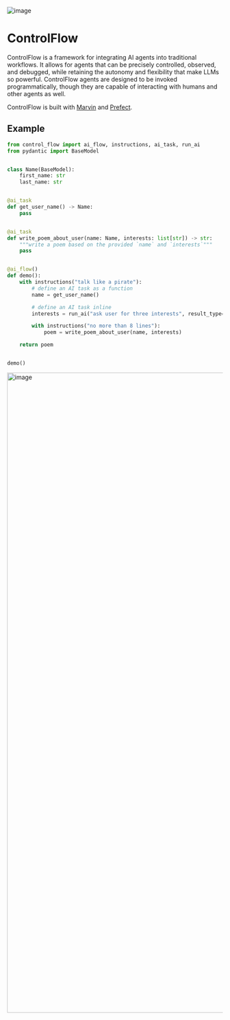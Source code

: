 ![image](https://github.com/jlowin/ControlFlow/assets/153965/2d779a8e-4400-4b04-ad30-60af56db7674)

# ControlFlow

ControlFlow is a framework for integrating AI agents into traditional workflows. It allows for agents that can be precisely controlled, observed, and debugged, while retaining the autonomy and flexibility that make LLMs so powerful. ControlFlow agents are designed to be invoked programmatically, though they are capable of interacting with humans and other agents as well.

ControlFlow is built with [Marvin](https://github.com/prefecthq/marvin) and [Prefect](https://github.com/prefecthq/prefect).

## Example

```python
from control_flow import ai_flow, instructions, ai_task, run_ai
from pydantic import BaseModel


class Name(BaseModel):
    first_name: str
    last_name: str


@ai_task
def get_user_name() -> Name:
    pass


@ai_task
def write_poem_about_user(name: Name, interests: list[str]) -> str:
    """write a poem based on the provided `name` and `interests`"""
    pass


@ai_flow()
def demo():
    with instructions("talk like a pirate"):
        # define an AI task as a function
        name = get_user_name()

        # define an AI task inline
        interests = run_ai("ask user for three interests", result_type=list[str])

        with instructions("no more than 8 lines"):
            poem = write_poem_about_user(name, interests)

    return poem


demo()

```

<img width="1491" alt="image" src="https://github.com/jlowin/ControlFlow/assets/153965/d436de8d-f5c8-4ef2-a281-221b8abebd1f">

